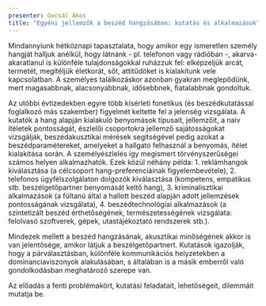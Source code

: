 ```yaml
---
presenter: Gocsál Ákos
title: "Egyéni jellemzők a beszéd hangzásában: kutatás és alkalmazások"
---
```


Mindannyiunk hétköznapi tapasztalata, hogy amikor egy ismeretlen személy hangját halljuk anélkül, hogy látnánk - pl. telefonon vagy rádióban -, akarva-akaratlanul is különféle tulajdonságokkal ruházzuk fel: elképzeljük arcát, termetét, megítéljük életkorát, sőt, attitűdöket is kialakítunk vele kapcsolatban. A személyes találkozáskor azonban gyakran meglepődünk, mert magasabbnak, alacsonyabbnak, idősebbnek, fiatalabbnak gondoltuk.

Az utóbbi évtizedekben egyre több kísérleti fonetikus (és beszédkutatással foglalkozó más szakember) figyelmét keltette fel a jelenség vizsgálata. A kutatók a hang alapján kialakuló benyomások típusait, jellemzőit, a naiv ítéletek pontosságát, észlelői csoportokra jellemző sajátosságokat vizsgálják, beszédakusztikai mérések segítségével pedig azokat a beszédparamétereket, amelyeket a hallgató felhasznál a benyomás, ítélet kialakítása során. A személyészlelés így megismert törvényszerűségei számos helyen alkalmazhatók. Ezek közül néhány példa: 1. reklámhangok kiválasztása (a célcsoport hang-preferenciáinak figyelembevétele), 2. telefonos ügyfélszolgálaton dolgozók kiválasztása (kompetens, empatikus stb. beszélgetőpartner benyomását keltő hang), 3. kriminalisztikai alkalmazások (a fültanú által a hallott beszéd alapján adott jellemzések pontosságának vizsgálata), 4. beszédtechnológiai alkalmazások (a szintetizált beszéd érthetőségének, természetességének vizsgálata: felolvasó szoftverek, gépek, utastájékoztató rendszerek stb.).

Mindezek mellett a beszéd hangzásának, akusztikai minőségének akkor is van jelentősége, amikor látjuk a beszélgetőpartnert. Kutatások igazolják, hogy a párválasztásban, különféle kommunikációs helyzetekben a dominanciaviszonyok alakulásában, s általában is a másik emberről való gondolkodásban meghatározó szerepe van.

Az előadás a fenti problémakört, kutatási feladatait, lehetőségeit, dilemmáit mutatja be.
